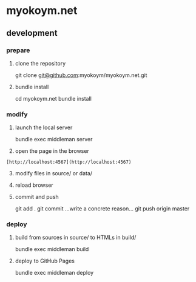 # myokoym.net

## development

### prepare

  1. clone the repository

        git clone git@github.com:myokoym/myokoym.net.git

  2. bundle install

        cd myokoym.net
        bundle install

### modify

  1. launch the local server

        bundle exec middleman server

  2. open the page in the browser

    [http://localhost:4567](http://localhost:4567)

  3. modify files in source/ or data/

  4. reload browser

  5. commit and push

        git add .
        git commit
        ...write a concrete reason...
        git push origin master

### deploy

  1. build from sources in source/ to HTMLs in build/

        bundle exec middleman build

  2. deploy to GitHub Pages

        bundle exec middleman deploy

